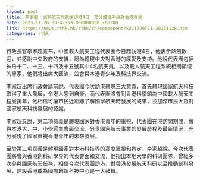 ```yaml
---
layout: post
title: 李家超：國家航天代表團訪港4日　充分體現中央對香港厚愛
date: 2023-11-28 09:47:03.000000000 +08:00
link: https://news.rthk.hk/rthk/ch/component/k2/1729711-20231128.htm
categories: rthk
---
```


行政長官李家超宣布，中國載人航天工程代表團今日起訪港4日，他表示熱烈歡迎，並感謝中央政府的安排，認為體現中央對香港的厚愛及支持。他說代表團包括神舟十二、十三、十四及十五號其中4名航天員，以及載人航天工程系統相關領域的專家，他們將出席大匯演，並會與本港青少年及科技界交流。

李家超出席行政會議前說，代表團今次訪港體現三大意義，首先體現國家航天科技取得了重大發展，令港人感到自豪，而代表團將會到香港科學館為中國載人航天工程展揭幕，他相信可讓市民近距離了解國家航天時發展的成果，並加深市民大眾對國家航天科技發展的認識。

李家超又說，第二項意義是體現國家對香港青年的重視，代表團在港訪問期間，會與本港大、中、小學師生會面交流，分享國家航天事業的發展歷程及最新情況，充分展現了國家重視香港青年的未來發展。

至於第三項意義是體現國家對本港科技界的高度重視和肯定，李家超說，今次代表團將會與香港創科研學界的代表會面和交流，他指出本地大學的科研團隊，曾經多次參與國家航天任務，相信今次代表團訪港，對香港發展航天科研以至推動創科發展，建設香港成為國際創新科技中心是一大鼓舞。
